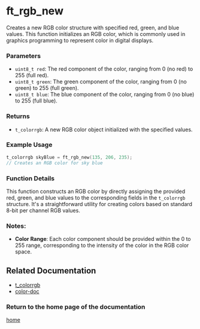 # ft_rgb_new
Creates a new RGB color structure with specified red, green, and blue values. This function initializes an RGB color, which is commonly used in graphics programming to represent color in digital displays.

### Parameters
- `uint8_t red`: The red component of the color, ranging from 0 (no red) to 255 (full red).
- `uint8_t green`: The green component of the color, ranging from 0 (no green) to 255 (full green).
- `uint8_t blue`: The blue component of the color, ranging from 0 (no blue) to 255 (full blue).

### Returns
- `t_colorrgb`: A new RGB color object initialized with the specified values.

### Example Usage
```c
t_colorrgb skyBlue = ft_rgb_new(135, 206, 235);
// Creates an RGB color for sky blue
```

### Function Details
This function constructs an RGB color by directly assigning the provided red, green, and blue values to the corresponding fields in the `t_colorrgb` structure. It's a straightforward utility for creating colors based on standard 8-bit per channel RGB values.

### Notes:
- **Color Range**: Each color component should be provided within the 0 to 255 range, corresponding to the intensity of the color in the RGB color space.

## Related Documentation
- [t_colorrgb](./t_colorrgb.md)
- [color-doc](../color-doc.md)

### Return to the home page of the documentation
[home](../../home.md)